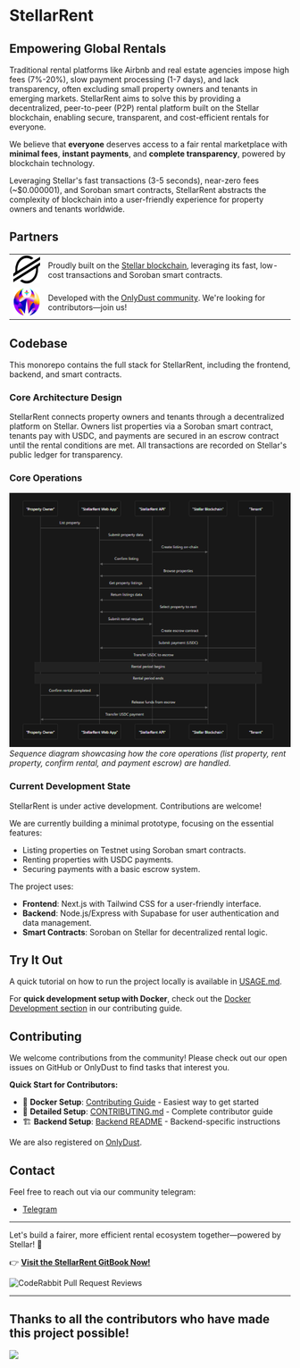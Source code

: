 # StellarRent

## Empowering Global Rentals

Traditional rental platforms like Airbnb and real estate agencies impose high fees (7%-20%), slow payment processing (1-7 days), and lack transparency, often excluding small property owners and tenants in emerging markets. StellarRent aims to solve this by providing a decentralized, peer-to-peer (P2P) rental platform built on the Stellar blockchain, enabling secure, transparent, and cost-efficient rentals for everyone.

We believe that **everyone** deserves access to a fair rental marketplace with **minimal fees**, **instant payments**, and **complete transparency**, powered by blockchain technology.

Leveraging Stellar's fast transactions (3-5 seconds), near-zero fees (~$0.000001), and Soroban smart contracts, StellarRent abstracts the complexity of blockchain into a user-friendly experience for property owners and tenants worldwide.

## Partners

<table>
  <tr>
    <td width="100" align="center"><img src="./assets/stellarlogo.svg" height="50" width="auto" style="max-width: 100%;"></td>
    <td width="800">Proudly built on the <a href="https://www.stellar.org/">Stellar blockchain</a>, leveraging its fast, low-cost transactions and Soroban smart contracts.</td>
  </tr>
  <tr>
    <td width="100" align="center"><img src="./assets/onlydustlogo.svg" height="50" width="auto" style="max-width: 100%;"></td>
    <td width="800">Developed with the <a href="./assets/stellarlogo.svg">OnlyDust community</a>. We're looking for contributors—join us!</td>
  </tr>
</table>

## Codebase

This monorepo contains the full stack for StellarRent, including the frontend, backend, and smart contracts.

### Core Architecture Design

StellarRent connects property owners and tenants through a decentralized platform on Stellar. Owners list properties via a Soroban smart contract, tenants pay with USDC, and payments are secured in an escrow contract until the rental conditions are met. All transactions are recorded on Stellar's public ledger for transparency.

### Core Operations

![Diagram showing the overall architecture of StellarRent, including core actions: list property, rent property, and confirm rental.](assets/flow-stellar-rent.png)
_Sequence diagram showcasing how the core operations (list property, rent property, confirm rental, and payment escrow) are handled._

### Current Development State

StellarRent is under active development. Contributions are welcome!

We are currently building a minimal prototype, focusing on the essential features:

- Listing properties on Testnet using Soroban smart contracts.
- Renting properties with USDC payments.
- Securing payments with a basic escrow system.

The project uses:

- **Frontend**: Next.js with Tailwind CSS for a user-friendly interface.
- **Backend**: Node.js/Express with Supabase for user authentication and data management.
- **Smart Contracts**: Soroban on Stellar for decentralized rental logic.

## Try It Out

A quick tutorial on how to run the project locally is available in [USAGE.md](./USAGE.md).

For **quick development setup with Docker**, check out the [Docker Development section](./CONTRIBUTING.md#-docker-development-recommended) in our contributing guide.

## Contributing

We welcome contributions from the community! Please check out our open issues on GitHub or OnlyDust to find tasks that interest you.

**Quick Start for Contributors:**
- 🐳 **Docker Setup**: [Contributing Guide](./CONTRIBUTING.md#-docker-development-recommended) - Easiest way to get started
- 📖 **Detailed Setup**: [CONTRIBUTING.md](./CONTRIBUTING.md) - Complete contributor guide
- 🏗️ **Backend Setup**: [Backend README](./apps/backend/README.md) - Backend-specific instructions

We are also registered on [OnlyDust](https://app.onlydust.com/projects/stellarrent).

## Contact

Feel free to reach out via our community telegram:

- [Telegram](https://t.me/stellarentdevs)

---

Let's build a fairer, more efficient rental ecosystem together—powered by Stellar! 🌟

👉 **[Visit the StellarRent GitBook Now!](https://stellar-rent.gitbook.io/stellar-rent)**

![CodeRabbit Pull Request Reviews](https://img.shields.io/coderabbit/prs/github/Stellar-Rent/stellar-rent?utm_source=oss&utm_medium=github&utm_campaign=Stellar-Rent%2Fstellar-rent&labelColor=171717&color=FF570A&link=https%3A%2F%2Fcoderabbit.ai&label=CodeRabbit+Reviews)

---

## **Thanks to all the contributors who have made this project possible!**

<a href="https://github.com/Stellar-Rent/stellar-rent/graphs/contributors">
  <img src="https://contrib.rocks/image?repo=Stellar-Rent/stellar-rent" />
</a>
